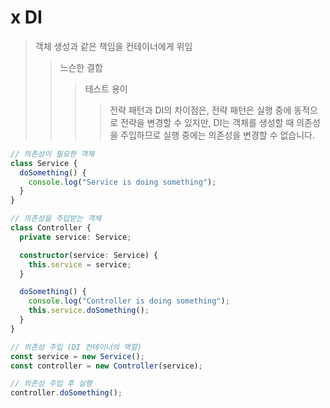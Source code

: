 # x DI

> 객체 생성과 같은 책임을 컨테이너에게 위임
>
> > 느슨한 결합
> >
> > > 테스트 용이
> > >
> > > > 전략 패턴과 DI의 차이점은, 전략 패턴은 실행 중에 동적으로 전략을 변경할 수 있지만, DI는 객체를 생성할 때 의존성을 주입하므로 실행 중에는 의존성을 변경할 수 없습니다.

```ts
// 의존성이 필요한 객체
class Service {
  doSomething() {
    console.log("Service is doing something");
  }
}

// 의존성을 주입받는 객체
class Controller {
  private service: Service;

  constructor(service: Service) {
    this.service = service;
  }

  doSomething() {
    console.log("Controller is doing something");
    this.service.doSomething();
  }
}

// 의존성 주입 (DI 컨테이너의 역할)
const service = new Service();
const controller = new Controller(service);

// 의존성 주입 후 실행
controller.doSomething();
```
